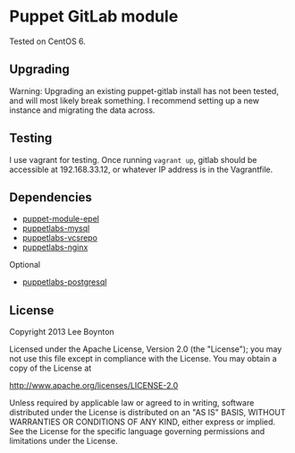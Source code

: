 Puppet GitLab module
==============

Tested on CentOS 6.

Upgrading
--------------
Warning: Upgrading an existing puppet-gitlab install has not been tested, and will most likely break something. I recommend setting up a new instance and migrating the data across.

Testing
--------------
I use vagrant for testing. Once running `vagrant up`, gitlab should be accessible at 192.168.33.12, or whatever IP address is in the Vagrantfile.

Dependencies
--------------
* [puppet-module-epel](https://github.com/stahnma/puppet-module-epel)
* [puppetlabs-mysql](https://github.com/puppetlabs/puppetlabs-mysql)
* [puppetlabs-vcsrepo](https://github.com/puppetlabs/puppetlabs-vcsrepo)
* [puppetlabs-nginx](https://github.com/puppetlabs/puppetlabs-nginx)

Optional
* [puppetlabs-postgresql](https://forge.puppetlabs.com/puppetlabs/postgresql)

License
-------------
Copyright 2013 Lee Boynton

Licensed under the Apache License, Version 2.0 (the "License");
you may not use this file except in compliance with the License.
You may obtain a copy of the License at

http://www.apache.org/licenses/LICENSE-2.0

Unless required by applicable law or agreed to in writing, software
distributed under the License is distributed on an "AS IS" BASIS,
WITHOUT WARRANTIES OR CONDITIONS OF ANY KIND, either express or implied.
See the License for the specific language governing permissions and
limitations under the License.
